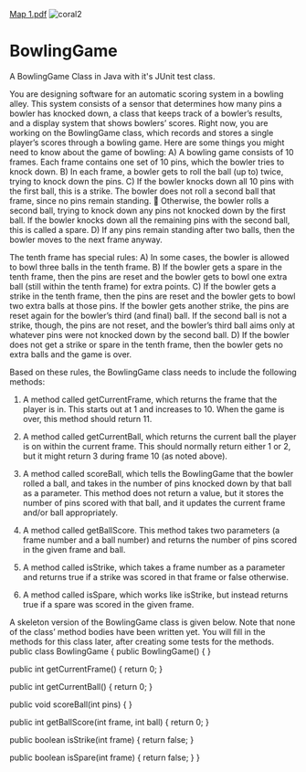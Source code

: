 [Map 1.pdf](https://github.com/salmayasserahmed/BowlingGame/files/6603130/Map.1.pdf)
![coral2](https://user-images.githubusercontent.com/70496209/120903289-a5b3d000-c645-11eb-8bdb-cc3da4073bdf.png)
# BowlingGame
A BowlingGame Class in Java with it's JUnit test class.

You are designing software for an automatic scoring system in a bowling alley. This
system consists of a sensor that determines how many pins a bowler has knocked
down, a class that keeps track of a bowler’s results, and a display system that shows
bowlers’ scores. Right now, you are working on the BowlingGame class, which
records and stores a single player’s scores through a bowling game.
Here are some things you might need to know about the game of bowling:
A) A bowling game consists of 10 frames. Each frame contains one set of 10 pins,
which the bowler tries to knock down.
B) In each frame, a bowler gets to roll the ball (up to) twice, trying to knock down the
pins.
C) If the bowler knocks down all 10 pins with the first ball, this is a strike. The
bowler does not roll a second ball that frame, since no pins remain standing.
 Otherwise, the bowler rolls a second ball, trying to knock down any pins not
knocked down by the first ball. If the bowler knocks down all the remaining pins
with the second ball, this is called a spare.
D) If any pins remain standing after two balls, then the bowler moves to the next
frame anyway.

The tenth frame has special rules:
A) In some cases, the bowler is allowed to bowl three balls in the tenth frame.
B) If the bowler gets a spare in the tenth frame, then the pins are reset and the
bowler gets to bowl one extra ball (still within the tenth frame) for extra points.
C) If the bowler gets a strike in the tenth frame, then the pins are reset and the
bowler gets to bowl two extra balls at those pins. If the bowler gets another
strike, the pins are reset again for the bowler’s third (and final) ball. If the
second ball is not a strike, though, the pins are not reset, and the bowler’s third
ball aims only at whatever pins were not knocked down by the second ball.
D) If the bowler does not get a strike or spare in the tenth frame, then the bowler
gets no extra balls and the game is over.

Based on these rules, the BowlingGame class needs to include the following methods:
1) A method called getCurrentFrame, which returns the frame that the player is in.
This starts out at 1 and increases to 10. When the game is over, this method should
return 11.

2) A method called getCurrentBall, which returns the current ball the player is on
within the current frame. This should normally return either 1 or 2, but it might
return 3 during frame 10 (as noted above).

3) A method called scoreBall, which tells the BowlingGame that the bowler rolled a
ball, and takes in the number of pins knocked down by that ball as a parameter.
This method does not return a value, but it stores the number of pins scored with
that ball, and it updates the current frame and/or ball appropriately.

4) A method called getBallScore. This method takes two parameters (a frame number
and a ball number) and returns the number of pins scored in the given frame and
ball.

5) A method called isStrike, which takes a frame number as a parameter and returns
true if a strike was scored in that frame or false otherwise.

6) A method called isSpare, which works like isStrike, but instead returns true if a
spare was scored in the given frame.

A skeleton version of the BowlingGame class is given below. Note that none of the
class’ method bodies have been written yet. You will fill in the methods for this class
later, after creating some tests for the methods.
public class BowlingGame
{
public BowlingGame()
{
}

public int getCurrentFrame()
{
return 0;
}

public int getCurrentBall()
{
return 0;
}

public void scoreBall(int pins)
{
}

public int getBallScore(int frame, int ball)
{
return 0;
}

public boolean isStrike(int frame)
{
return false;
}

public boolean isSpare(int frame)
{
return false;
}
}
